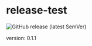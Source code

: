 # release-test

![GitHub release (latest SemVer)](https://img.shields.io/github/v/release/johanek/release-test?sort=semver)

version: 0.1.1
